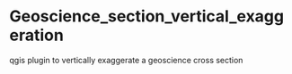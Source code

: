 # Geoscience_section_vertical_exaggeration
qgis plugin to vertically exaggerate a geoscience cross section
